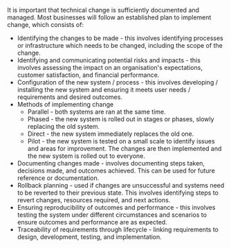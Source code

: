 It is important that technical change is sufficiently documented and managed. Most businesses will follow an established plan to implement change, which consists of:
- Identifying the changes to be made - this involves identifying processes or infrastructure which needs to be changed, including the scope of the change.
- Identifying and communicating potential risks and impacts - this involves assessing the impact on an organisation's expectations, customer satisfaction, and financial performance. 
- Configuration of the new system / process - this involves developing / installing the new system and ensuring it meets user needs / requirements and desired outcomes.
- Methods of implementing change
    - Parallel - both systems are ran at the same time.
    - Phased - the new system is rolled out in stages or phases, slowly replacing the old system.
    - Direct - the new system immediately replaces the old one. 
    - Pilot - the new system is tested on a small scale to identify issues and areas for improvement. The changes are then implemented and the new system is rolled out to everyone. 
- Documenting changes made - involves documenting steps taken, decisions made, and outcomes achieved. This can be used for future reference or documentation. 
- Rollback planning - used if changes are unsuccessful and systems need to be reverted to their previous state. This involves identifying steps to revert changes, resources required, and next actions. 
- Ensuring reproducibility of outcomes and performance - this involves testing the system under different circumstances and scenarios to ensure outcomes and performance are as expected. 
- Traceability of requirements through lifecycle - linking requirements to design, development, testing, and implementation. 